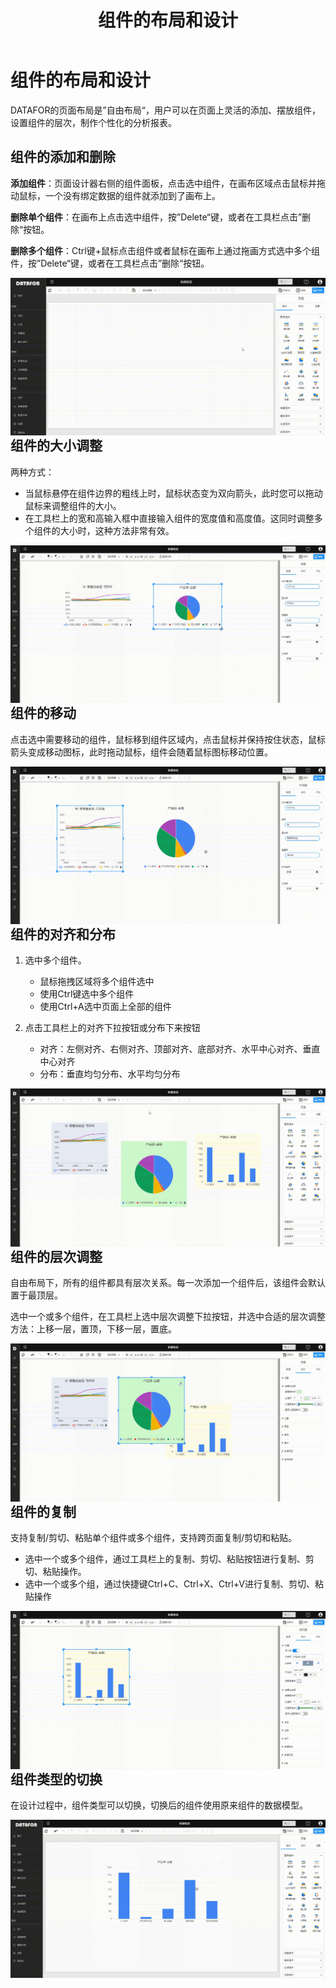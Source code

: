 ﻿---
id: sjfxyksh-zjdbjsj
title: 组件的布局和设计
sidebar_position: 2
---

# 组件的布局和设计

DATAFOR的页面布局是”自由布局“，用户可以在页面上灵活的添加、摆放组件，设置组件的层次，制作个性化的分析报表。

## 组件的添加和删除

**添加组件**：页面设计器右侧的组件面板，点击选中组件，在画布区域点击鼠标并拖动鼠标，一个没有绑定数据的组件就添加到了画布上。

**删除单个组件**：在画布上点击选中组件，按”Delete“键，或者在工具栏点击”删除“按钮。

**删除多个组件**：Ctrl键+鼠标点击组件或者鼠标在画布上通过拖画方式选中多个组件，按”Delete“键，或者在工具栏点击”删除“按钮。

<img src="../../../static/img/datafor/visualizer/20220218_202935.gif"  align="left" />

## 组件的大小调整

两种方式：

- 当鼠标悬停在组件边界的粗线上时，鼠标状态变为双向箭头，此时您可以拖动鼠标来调整组件的大小。
- 在工具栏上的宽和高输入框中直接输入组件的宽度值和高度值。这同时调整多个组件的大小时，这种方法非常有效。

<img src="../../../static/img/datafor/visualizer/20220218_204005.gif"  align="left" />

## 组件的移动

点击选中需要移动的组件，鼠标移到组件区域内，点击鼠标并保持按住状态，鼠标箭头变成移动图标，此时拖动鼠标，组件会随着鼠标图标移动位置。

<img src="../../../static/img/datafor/visualizer/20220218_204738.gif"  align="left" />

## 组件的对齐和分布

1. 选中多个组件。

   - 鼠标拖拽区域将多个组件选中
   - 使用Ctrl键选中多个组件
   - 使用Ctrl+A选中页面上全部的组件

 2. 点击工具栏上的对齐下拉按钮或分布下来按钮

       - 对齐：左侧对齐、右侧对齐、顶部对齐、底部对齐、水平中心对齐、垂直中心对齐
       - 分布：垂直均匀分布、水平均匀分布

<img src="../../../static/img/datafor/visualizer/20220218_210251.gif"  align="left" />

## 组件的层次调整

自由布局下，所有的组件都具有层次关系。每一次添加一个组件后，该组件会默认置于最顶层。

选中一个或多个组件，在工具栏上选中层次调整下拉按钮，并选中合适的层次调整方法：上移一层，置顶，下移一层，置底。

<img src="../../../static/img/datafor/visualizer/20220218_211141.gif"  align="left" />


## 组件的复制

支持复制/剪切、粘贴单个组件或多个组件，支持跨页面复制/剪切和粘贴。

- 选中一个或多个组件，通过工具栏上的复制、剪切、粘贴按钮进行复制、剪切、粘贴操作。
- 选中一个或多个组，通过快捷键Ctrl+C、Ctrl+X、Ctrl+V进行复制、剪切、粘贴操作

<img src="../../../static/img/datafor/visualizer/20220218_212841.gif"  align="left" />

## 组件类型的切换

在设计过程中，组件类型可以切换，切换后的组件使用原来组件的数据模型。

<img src="../../../static/img/datafor/visualizer/20220220_203035.gif"  align="left" />